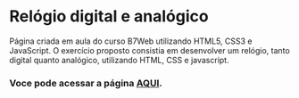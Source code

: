 # **Relógio digital e analógico**


Página criada em aula do curso B7Web utilizando HTML5, CSS3 e JavaScript.
O exercício proposto consistia em desenvolver um relógio, tanto digital quanto analógico, utilizando HTML, CSS e javascript.


### Voce pode acessar a página [AQUI](https://anadasilva87.github.io/relogioJS/relogioJS/).
